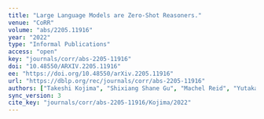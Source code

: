 ```yaml
---
title: "Large Language Models are Zero-Shot Reasoners."
venue: "CoRR"
volume: "abs/2205.11916"
year: "2022"
type: "Informal Publications"
access: "open"
key: "journals/corr/abs-2205-11916"
doi: "10.48550/ARXIV.2205.11916"
ee: "https://doi.org/10.48550/arXiv.2205.11916"
url: "https://dblp.org/rec/journals/corr/abs-2205-11916"
authors: ["Takeshi Kojima", "Shixiang Shane Gu", "Machel Reid", "Yutaka Matsuo", "Yusuke Iwasawa"]
sync_version: 3
cite_key: "journals/corr/abs-2205-11916/Kojima/2022"
---
```

